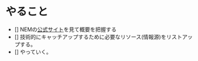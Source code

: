 # やること
- [] NEMの[公式サイト](https://nem.io/)を見て概要を把握する
- [] 技術的にキャッチアップするために必要なリソース(情報源)をリストアップする。
- [] やっていく。
